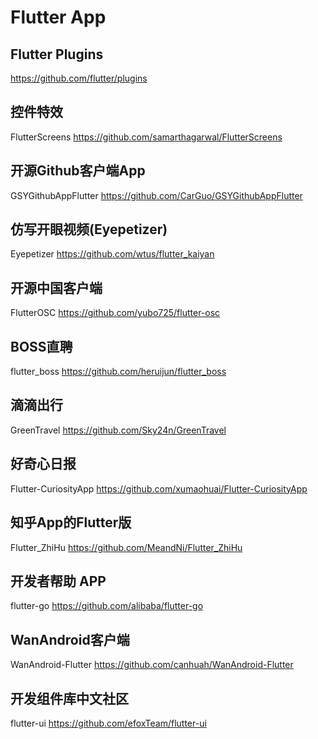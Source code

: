 # Flutter App

## Flutter Plugins
https://github.com/flutter/plugins

## 控件特效
FlutterScreens
https://github.com/samarthagarwal/FlutterScreens


## 开源Github客户端App 
GSYGithubAppFlutter
https://github.com/CarGuo/GSYGithubAppFlutter


## 仿写开眼视频(Eyepetizer)
Eyepetizer
https://github.com/wtus/flutter_kaiyan


## 开源中国客户端
FlutterOSC
https://github.com/yubo725/flutter-osc


## BOSS直聘
flutter_boss
https://github.com/heruijun/flutter_boss


## 滴滴出行
GreenTravel
https://github.com/Sky24n/GreenTravel


## 好奇心日报
Flutter-CuriosityApp
https://github.com/xumaohuai/Flutter-CuriosityApp


## 知乎App的Flutter版
Flutter_ZhiHu
https://github.com/MeandNi/Flutter_ZhiHu


## 开发者帮助 APP
flutter-go
https://github.com/alibaba/flutter-go


## WanAndroid客户端
WanAndroid-Flutter
https://github.com/canhuah/WanAndroid-Flutter


## 开发组件库中文社区
flutter-ui
https://github.com/efoxTeam/flutter-ui
